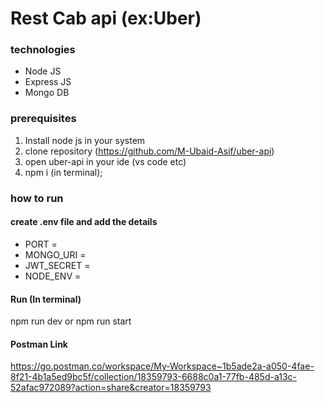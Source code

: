 # Rest Cab api (ex:Uber)

### technologies

- Node JS
- Express JS
- Mongo DB

### prerequisites

1. Install node js in your system
2. clone repository (https://github.com/M-Ubaid-Asif/uber-api)
3. open uber-api in your ide (vs code etc)
4. npm i (in terminal);

### how to run

#### create .env file and add the details

- PORT =
- MONGO_URI =
- JWT_SECRET =
- NODE_ENV =

#### Run (In terminal)

npm run dev or npm run start

#### Postman Link

https://go.postman.co/workspace/My-Workspace~1b5ade2a-a050-4fae-8f21-4b1a5ed9bc5f/collection/18359793-6688c0a1-77fb-485d-a13c-52afac972089?action=share&creator=18359793
